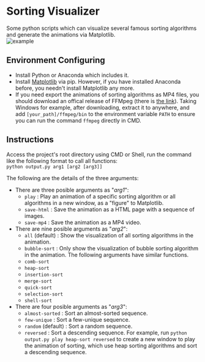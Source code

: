 # Sorting Visualizer
Some python scripts which can visualize several famous sorting algorithms and generate the animations via Matplotlib.  
![example](https://raw.githubusercontent.com/zamhown/sorting-visualizer/master/img/example.png)
## Environment Configuring
* Install Python or Anaconda which includes it.
* Install [Matplotlib](https://matplotlib.org/users/installing.html) via pip. However, if you have installed Anaconda before, you needn't install Matplotlib any more.
* If you need export the animations of sorting algorithms as MP4 files, you should download an offical release of FFMpeg (there is [the link](https://ffmpeg.zeranoe.com/builds/)). Taking Windows for example, after downloading, extract it to anywhere, and add `[your_path]/ffmpeg/bin` to the environment variable `PATH` to ensure you can run the command `ffmpeg` directly in CMD.
## Instructions
Access the project's root directory using CMD or Shell, run the command like the following format to call all functions:  
`python output.py arg1 [arg2 [arg3]]`  

The following are the details of the three arguments:  
* There are three posible arguments as "*arg1*":
    * `play` : Play an animation of a specific sorting algorithm or all algorithms in a new window, as a "figure" to Matplotlib.
    * `save-html` : Save the animation as a HTML page with a sequence of images.
    * `save-mp4` : Save the animation as a MP4 video.
* There are nine posible arguments as "*arg2*":
    * `all` (default) : Show the visualization of all sorting algorithms in the animation.
    * `bubble-sort` : Only show the visualization of bubble sorting algorithm in the animation. The following arguments have similar functions.
    * `comb-sort`
    * `heap-sort`
    * `insertion-sort`
    * `merge-sort`
    * `quick-sort`
    * `selection-sort`
    * `shell-sort`
* There are four posible arguments as "*arg3*":
    * `almost-sorted` : Sort an almost-sorted sequence.
    * `few-unique` : Sort a few-unique sequence.
    * `random` (default) : Sort a random sequence.
    * `reversed` : Sort a descending sequence.
For example, run `python output.py play heap-sort reversed` to create a new window to play the animation of sorting, which use heap sorting algorithms and sort a descending sequence.


